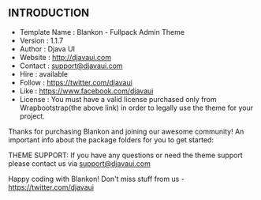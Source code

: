 ## **INTRODUCTION** ##

* Template Name   : Blankon - Fullpack Admin Theme
* Version         : 1.1.7
* Author          : Djava UI
* Website         : http://djavaui.com
* Contact         : support@djavaui.com
* Hire            : available
* Follow          : https://twitter.com/djavaui
* Like            : https://www.facebook.com/djavaui
* License         : You must have a valid license purchased only from Wrapbootstrap(the above link) in order to legally use the theme for your project.

Thanks for purchasing Blankon and joining our awesome community! An important info about the package folders for you to get started:

THEME SUPPORT:
If you have any questions or need the theme support please contact us via support@djavaui.com

Happy coding with Blankon!  Don't miss stuff from us - https://twitter.com/djavaui
